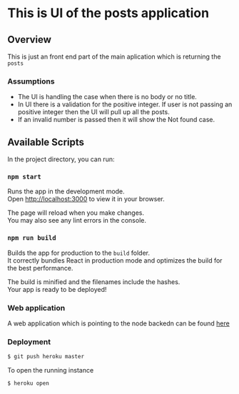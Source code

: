# This is UI of the posts application

## Overview

This is just an front end part of the main aplication which is returning the `posts`

### Assumptions

- The UI is handling the case when there is no body or no title.
- In UI there is a validation for the positive integer. If user is not passing an positive integer then the UI will pull up all the posts.
- If an invalid number is passed then it will show the Not found case.

## Available Scripts

In the project directory, you can run:

### `npm start`

Runs the app in the development mode.\
Open [http://localhost:3000](http://localhost:3000) to view it in your browser.

The page will reload when you make changes.\
You may also see any lint errors in the console.

### `npm run build`

Builds the app for production to the `build` folder.\
It correctly bundles React in production mode and optimizes the build for the best performance.

The build is minified and the filenames include the hashes.\
Your app is ready to be deployed!

### Web application

A web application which is pointing to the node backedn can be found [here](https://radiant-depths-50166.herokuapp.com/)

### Deployment

```bash
$ git push heroku master
```

To open the running instance

```bash
$ heroku open
```
